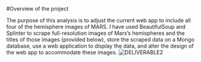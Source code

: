 #Overview of the project

The purpose of this analysis is to adjust the current web app to include all four of the hemisphere images of MARS. I have used BeautifulSoup and Splinter to scrape full-resolution images of Mars’s hemispheres and the titles of those images (provided below), store the scraped data on a Mongo database, use a web application to display the data, and alter the design of the web app to accommodate these images. 
![DELIVERABLE2](https://user-images.githubusercontent.com/89427676/140682956-fb01d83c-f079-44a0-a754-75c433dfffe5.PNG)
